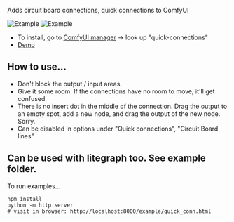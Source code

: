 
Adds circuit board connections, quick connections to ComfyUI

![Example](imgs/CircuitBoardExample.webp)
![Example](imgs/CreateSimple.gif)


* To install, go to [ComfyUI manager](https://github.com/ltdrdata/ComfyUI-Manager) -> look up "quick-connections"
* [Demo](https://niknah.github.io/quick-connections/quick_conn.html?nodebug=1)

## How to use...


* Don't block the output / input areas.
* Give it some room.  If the connections have no room to move, it'll get confused.
* There is no insert dot in the middle of the connection.  Drag the output to an empty spot, add a new node, and drag the output of the new node.  Sorry.
* Can be disabled in options under "Quick connections", "Circuit Board lines"


## Can be used with litegraph too.  See example folder.  
To run examples...
```
npm install
python -m http.server
# visit in browser: http://localhost:8000/example/quick_conn.html
```

